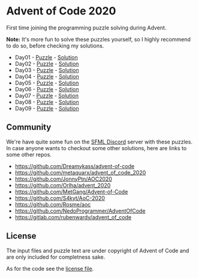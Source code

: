 # Advent of Code 2020

First time joining the programming puzzle solving during Advent.

**Note:** It's more fun to solve these puzzles yourself, so I highly recommend to do so, before checking my solutions.

- Day01 - [Puzzle](https://adventofcode.com/2020/day/1) - [Solution](Day01/)
- Day02 - [Puzzle](https://adventofcode.com/2020/day/2) - [Solution](Day02/)
- Day03 - [Puzzle](https://adventofcode.com/2020/day/3) - [Solution](Day03/)
- Day04 - [Puzzle](https://adventofcode.com/2020/day/4) - [Solution](Day04/)
- Day05 - [Puzzle](https://adventofcode.com/2020/day/5) - [Solution](Day05/)
- Day06 - [Puzzle](https://adventofcode.com/2020/day/6) - [Solution](Day06/)
- Day07 - [Puzzle](https://adventofcode.com/2020/day/7) - [Solution](Day07/)
- Day08 - [Puzzle](https://adventofcode.com/2020/day/8) - [Solution](Day08/)
- Day09 - [Puzzle](https://adventofcode.com/2020/day/9) - [Solution](Day09/)

## Community

We're have quite some fun on the [SFML Discord](https://discord.gg/nr4X7Fh) server with these puzzles.
In case anyone wants to checkout some other solutions, here are links to some other repos.

- https://github.com/Dreamykass/advent-of-code
- https://github.com/metaquarx/advent_of_code_2020
- https://github.com/JonnyPtn/AOC2020
- https://github.com/Orlha/advent_2020
- https://github.com/MetGang/Advent-of-Code
- https://github.com/S4kyt/AoC-2020
- https://github.com/Rosme/aoc
- https://github.com/NedoProgrammer/AdventOfCode
- https://gitlab.com/rubenwardy/advent_of_code

## License

The input files and puzzle text are under copyright of Advent of Code and are only included for completness sake.

As for the code see the [license file](LICENSE.md).
